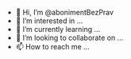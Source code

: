 - 👋 Hi, I’m @abonimentBezPrav
- 👀 I’m interested in ...
- 🌱 I’m currently learning ...
- 💞️ I’m looking to collaborate on ...
- 📫 How to reach me ...

<!---
abonimentBezPrav/abonimentBezPrav is a ✨ special ✨ repository because its `README.md` (this file) appears on your GitHub profile.
You can click the Preview link to take a look at your changes.
--->
